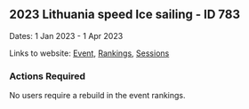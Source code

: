 ## 2023 Lithuania speed Ice sailing - ID 783

Dates: 1 Jan 2023 - 1 Apr 2023

Links to website: [Event](https://www.gps-icesailing.com/default.aspx?mnu=event&val=783), [Rankings](https://www.gps-icesailing.com/default.aspx?mnu=eventranking&val=783), [Sessions](https://www.gps-icesailing.com/default.aspx?mnu=eventsessions&val=783)

### Actions Required

No users require a rebuild in the event rankings.

